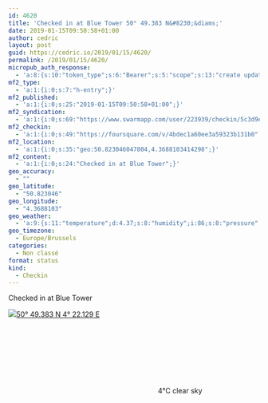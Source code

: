 ```yaml
---
id: 4620
title: 'Checked in at Blue Tower 50° 49.383 N&#8230;&diams;'
date: 2019-01-15T09:50:58+01:00
author: cedric
layout: post
guid: https://cedric.io/2019/01/15/4620/
permalink: /2019/01/15/4620/
micropub_auth_response:
  - 'a:8:{s:10:"token_type";s:6:"Bearer";s:5:"scope";s:13:"create update";s:2:"me";s:18:"https://cedric.io/";s:9:"issued_by";s:45:"https://cedric.io/wp-json/indieauth/1.0/token";s:9:"client_id";s:27:"https://ownyourswarm.p3k.io";s:9:"issued_at";i:1542614471;s:4:"user";i:1;s:13:"last_accessed";i:1547542278;}'
mf2_type:
  - 'a:1:{i:0;s:7:"h-entry";}'
mf2_published:
  - 'a:1:{i:0;s:25:"2019-01-15T09:50:58+01:00";}'
mf2_syndication:
  - 'a:1:{i:0;s:69:"https://www.swarmapp.com/user/223939/checkin/5c3d9ef2acb00b002c5f81b1";}'
mf2_checkin:
  - 'a:1:{i:0;s:49:"https://foursquare.com/v/4bdec1a60ee3a59323b131b0";}'
mf2_location:
  - 'a:1:{i:0;s:35:"geo:50.823046047804,4.3688103414298";}'
mf2_content:
  - 'a:1:{i:0;s:24:"Checked in at Blue Tower";}'
geo_accuracy:
  - ""
geo_latitude:
  - "50.823046"
geo_longitude:
  - "4.3688103"
geo_weather:
  - 'a:9:{s:11:"temperature";d:4.37;s:8:"humidity";i:86;s:8:"pressure";i:1020;s:4:"wind";a:2:{s:5:"speed";d:5.1;s:6:"degree";i:240;}s:7:"summary";s:9:"clear sky";s:4:"icon";s:12:"wi-day-sunny";s:10:"visibility";i:10000;s:7:"sunrise";s:25:"2019-01-15T08:38:30+01:00";s:6:"sunset";s:25:"2019-01-15T17:05:10+01:00";}'
geo_timezone:
  - Europe/Brussels
categories:
  - Non classé
format: status
kind:
  - Checkin
---
```

Checked in at Blue Tower

<p class="sloc-display">
  <img class="icon-location" aria-label="Location: " aria-hidden="true" src="https://cedric.io/wp-content/plugins/simple-location/location.svg" /><span class="p-location"><data class="p-latitude" value="50.823046"></data><data class="p-longitude" value="4.368810"></data><a href="https://www.openstreetmap.org/?mlat=50.823046&mlon=4.3688103#map=13/50.823046/4.3688103">50° 49.383 N 4° 22.129 E</a></span><br /><span aria-label="clear sky" title="clear sky" ><svg class="svg-icon svg-wi-day-sunny" aria-hidden="true"><use xlink:href="https://cedric.io/wp-content/plugins/simple-location/weather-icons.svg#wi-day-sunny"></use></svg></span><span class="p-temperature">4&deg;C</span>&nbsp;clear sky
</p>